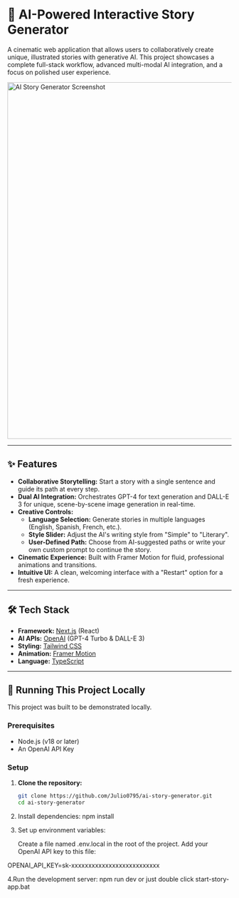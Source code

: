 # 🤖 AI-Powered Interactive Story Generator

A cinematic web application that allows users to collaboratively create unique, illustrated stories with generative AI. This project showcases a complete full-stack workflow, advanced multi-modal AI integration, and a focus on polished user experience.

<!-- 
  PRO-TIP:
  1. Take a great screenshot of your running app.
  2. Upload it to a site like https://imgur.com/upload
  3. Copy the "Direct Link" and paste it below to replace this placeholder.
-->
<img src="YOUR_SCREENSHOT_URL_HERE" alt="AI Story Generator Screenshot" width="800">

---

## ✨ Features

- **Collaborative Storytelling:** Start a story with a single sentence and guide its path at every step.
- **Dual AI Integration:** Orchestrates GPT-4 for text generation and DALL-E 3 for unique, scene-by-scene image generation in real-time.
- **Creative Controls:**
    - **Language Selection:** Generate stories in multiple languages (English, Spanish, French, etc.).
    - **Style Slider:** Adjust the AI's writing style from "Simple" to "Literary".
    - **User-Defined Path:** Choose from AI-suggested paths or write your own custom prompt to continue the story.
- **Cinematic Experience:** Built with Framer Motion for fluid, professional animations and transitions.
- **Intuitive UI:** A clean, welcoming interface with a "Restart" option for a fresh experience.

---

## 🛠️ Tech Stack

- **Framework:** [Next.js](https://nextjs.org/) (React)
- **AI APIs:** [OpenAI](https://openai.com/) (GPT-4 Turbo & DALL-E 3)
- **Styling:** [Tailwind CSS](https://tailwindcss.com/)
- **Animation:** [Framer Motion](https://www.framer.com/motion/)
- **Language:** [TypeScript](https://www.typescriptlang.org/)

---

## 🚀 Running This Project Locally

This project was built to be demonstrated locally.

### Prerequisites
- Node.js (v18 or later)
- An OpenAI API Key

### Setup
1. **Clone the repository:**
   ```bash
   git clone https://github.com/Julio0795/ai-story-generator.git
   cd ai-story-generator
   
2. Install dependencies:
   npm install
   
3. Set up environment variables:

   Create a file named .env.local in the root of the project.
  Add your OpenAI API key to this file:

  OPENAI_API_KEY=sk-xxxxxxxxxxxxxxxxxxxxxxxxxx

4.Run the development server:
npm run dev or just double click start-story-app.bat


